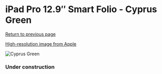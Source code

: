 # iPad Pro 12.9″ Smart Folio - Cyprus Green

[Return to previous page](/ipad_pro4)

[High-resolution image from Apple](https://store.storeimages.cdn-apple.com/8756/as-images.apple.com/is/MH043?wid=4500&hei=4500&fmt=png)

<div style="width: 384px"><img src="/everypreview/MH043.png" alt="Cyprus Green"></div>

### Under construction

